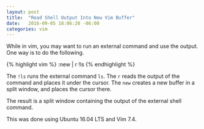 ```yaml
---
layout: post
title:  "Read Shell Output Into New Vim Buffer"
date:   2016-09-05 18:06:20 -06:00
categories: vim
---
```

While in vim, you may want to run an external command and use the output. One way is to do the following.

{% highlight vim %}
:new | r !ls
{% endhighlight %}

The `!ls` runs the external command `ls`. The `r` reads the output of the command and places it under the cursor. The `new` creates a new buffer in a split window, and places the cursor there.

The result is a split window containing the output of the external shell command.

This was done using Ubuntu 16.04 LTS and Vim 7.4.
